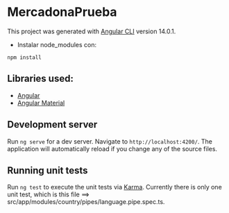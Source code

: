 # MercadonaPrueba

This project was generated with [Angular CLI](https://github.com/angular/angular-cli) version 14.0.1.

- Instalar node_modules con:

```code
npm install
```

## Libraries used:

- [Angular](https://angular.io/)
- [Angular Material](https://material.angular.io/)

## Development server

Run `ng serve` for a dev server. Navigate to `http://localhost:4200/`. The application will automatically reload if you change any of the source files.

## Running unit tests

Run `ng test` to execute the unit tests via [Karma](https://karma-runner.github.io).
Currently there is only one unit test, which is this file ==> src/app/modules/country/pipes/language.pipe.spec.ts.
